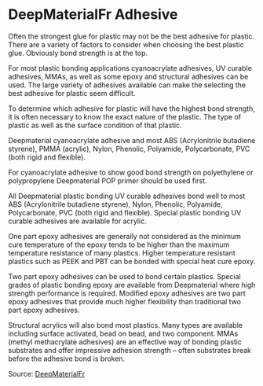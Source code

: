 # DeepMaterialFr Adhesive

Often the strongest glue for plastic may not be the best adhesive for plastic. There are a variety of factors to consider when choosing the best plastic glue. Obviously bond strength is at the top.

For most plastic bonding applications cyanoacrylate adhesives, UV curable adhesives, MMAs, as well as some epoxy and structural adhesives can be used. The large variety of adhesives available can make the selecting the best adhesive for plastic seem difficult.

To determine which adhesive for plastic will have the highest bond strength, it is often necessary to know the exact nature of the plastic. The type of plastic as well as the surface condition of that plastic.

Deepmaterial cyanoacrylate adhesive and most ABS (Acrylonitrile butadiene styrene), PMMA (acrylic), Nylon, Phenolic, Polyamide, Polycarbonate, PVC (both rigid and flexible).

For cyanoacrylate adhesive to show good bond strength on polyethylene or polypropylene Deepmaterial POP primer should be used first.

All Deepmaterial plastic bonding UV curable adhesives bond well to most ABS (Acrylonitrile butadiene styrene), Nylon, Phenolic, Polyamide, Polycarbonate, PVC (both rigid and flexible). Special plastic bonding UV curable adhesives are available for acrylic.

One part epoxy adhesives are generally not considered as the minimum cure temperature of the epoxy tends to be higher than the maximum temperature resistance of many plastics. Higher temperature resistant plastics such as PEEK and PBT can be bonded with special heat cure epoxy.

Two part epoxy adhesives can be used to bond certain plastics. Special grades of plastic bonding epoxy are available from Deepmaterial where high strength performance is required. Modified epoxy adhesives are two part epoxy adhesives that provide much higher flexibility than traditional two part epoxy adhesives.

Structural acrylics will also bond most plastics. Many types are available including surface activated, bead on bead, and two component. MMAs (methyl methacrylate adhesives) are an effective way of bonding plastic substrates and offer impressive adhesion strength – often substrates break before the adhesive bond is broken.

Source: [DeepMaterialFr](https://www.deepmaterialfr.com/)
